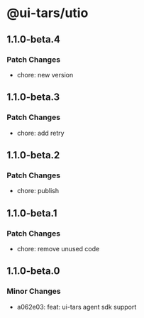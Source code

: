 # @ui-tars/utio

## 1.1.0-beta.4

### Patch Changes

- chore: new version

## 1.1.0-beta.3

### Patch Changes

- chore: add retry

## 1.1.0-beta.2

### Patch Changes

- chore: publish

## 1.1.0-beta.1

### Patch Changes

- chore: remove unused code

## 1.1.0-beta.0

### Minor Changes

- a062e03: feat: ui-tars agent sdk support
